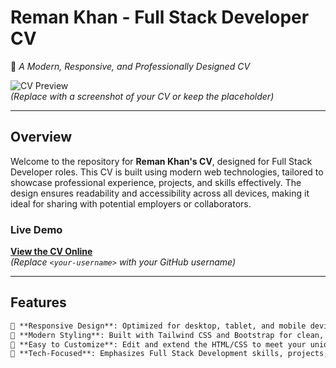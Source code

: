 # **Reman Khan - Full Stack Developer CV**  
🚀 _A Modern, Responsive, and Professionally Designed CV_  

![CV Preview](https://via.placeholder.com/800x400?text=CV+Preview)  
*(Replace with a screenshot of your CV or keep the placeholder)*

---

## **Overview**  
Welcome to the repository for **Reman Khan's CV**, designed for Full Stack Developer roles. This CV is built using modern web technologies, tailored to showcase professional experience, projects, and skills effectively. The design ensures readability and accessibility across all devices, making it ideal for sharing with potential employers or collaborators.

### **Live Demo**  
[**View the CV Online**](https://<your-username>.github.io/reman-programmer-cv/)  
*(Replace `<your-username>` with your GitHub username)*

---

## **Features**  
```markdown
🌟 **Responsive Design**: Optimized for desktop, tablet, and mobile devices.  
🌟 **Modern Styling**: Built with Tailwind CSS and Bootstrap for clean, professional aesthetics.  
🌟 **Easy to Customize**: Edit and extend the HTML/CSS to meet your unique needs.  
🌟 **Tech-Focused**: Emphasizes Full Stack Development skills, projects, and tools.  
